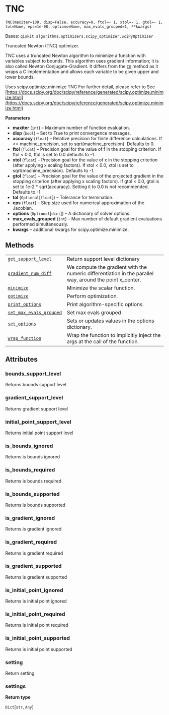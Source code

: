 # TNC



`TNC(maxiter=100, disp=False, accuracy=0, ftol=- 1, xtol=- 1, gtol=- 1, tol=None, eps=1e-08, options=None, max_evals_grouped=1, **kwargs)`

Bases: `qiskit.algorithms.optimizers.scipy_optimizer.SciPyOptimizer`

Truncated Newton (TNC) optimizer.

TNC uses a truncated Newton algorithm to minimize a function with variables subject to bounds. This algorithm uses gradient information; it is also called Newton Conjugate-Gradient. It differs from the [`CG`](qiskit.algorithms.optimizers.CG#qiskit.algorithms.optimizers.CG "qiskit.algorithms.optimizers.CG") method as it wraps a C implementation and allows each variable to be given upper and lower bounds.

Uses scipy.optimize.minimize TNC For further detail, please refer to See [https://docs.scipy.org/doc/scipy/reference/generated/scipy.optimize.minimize.html](https://docs.scipy.org/doc/scipy/reference/generated/scipy.optimize.minimize.html)

**Parameters**

*   **maxiter** (`int`) – Maximum number of function evaluation.
*   **disp** (`bool`) – Set to True to print convergence messages.
*   **accuracy** (`float`) – Relative precision for finite difference calculations. If \<= machine\_precision, set to sqrt(machine\_precision). Defaults to 0.
*   **ftol** (`float`) – Precision goal for the value of f in the stopping criterion. If ftol \< 0.0, ftol is set to 0.0 defaults to -1.
*   **xtol** (`float`) – Precision goal for the value of x in the stopping criterion (after applying x scaling factors). If xtol \< 0.0, xtol is set to sqrt(machine\_precision). Defaults to -1.
*   **gtol** (`float`) – Precision goal for the value of the projected gradient in the stopping criterion (after applying x scaling factors). If gtol \< 0.0, gtol is set to 1e-2 \* sqrt(accuracy). Setting it to 0.0 is not recommended. Defaults to -1.
*   **tol** (`Optional`\[`float`]) – Tolerance for termination.
*   **eps** (`float`) – Step size used for numerical approximation of the Jacobian.
*   **options** (`Optional`\[`dict`]) – A dictionary of solver options.
*   **max\_evals\_grouped** (`int`) – Max number of default gradient evaluations performed simultaneously.
*   **kwargs** – additional kwargs for scipy.optimize.minimize.

## Methods

|                                                                                                                                                                                                   |                                                                                                           |
| ------------------------------------------------------------------------------------------------------------------------------------------------------------------------------------------------- | --------------------------------------------------------------------------------------------------------- |
| [`get_support_level`](qiskit.algorithms.optimizers.TNC.get_support_level#qiskit.algorithms.optimizers.TNC.get_support_level "qiskit.algorithms.optimizers.TNC.get_support_level")                 | Return support level dictionary                                                                           |
| [`gradient_num_diff`](qiskit.algorithms.optimizers.TNC.gradient_num_diff#qiskit.algorithms.optimizers.TNC.gradient_num_diff "qiskit.algorithms.optimizers.TNC.gradient_num_diff")                 | We compute the gradient with the numeric differentiation in the parallel way, around the point x\_center. |
| [`minimize`](qiskit.algorithms.optimizers.TNC.minimize#qiskit.algorithms.optimizers.TNC.minimize "qiskit.algorithms.optimizers.TNC.minimize")                                                     | Minimize the scalar function.                                                                             |
| [`optimize`](qiskit.algorithms.optimizers.TNC.optimize#qiskit.algorithms.optimizers.TNC.optimize "qiskit.algorithms.optimizers.TNC.optimize")                                                     | Perform optimization.                                                                                     |
| [`print_options`](qiskit.algorithms.optimizers.TNC.print_options#qiskit.algorithms.optimizers.TNC.print_options "qiskit.algorithms.optimizers.TNC.print_options")                                 | Print algorithm-specific options.                                                                         |
| [`set_max_evals_grouped`](qiskit.algorithms.optimizers.TNC.set_max_evals_grouped#qiskit.algorithms.optimizers.TNC.set_max_evals_grouped "qiskit.algorithms.optimizers.TNC.set_max_evals_grouped") | Set max evals grouped                                                                                     |
| [`set_options`](qiskit.algorithms.optimizers.TNC.set_options#qiskit.algorithms.optimizers.TNC.set_options "qiskit.algorithms.optimizers.TNC.set_options")                                         | Sets or updates values in the options dictionary.                                                         |
| [`wrap_function`](qiskit.algorithms.optimizers.TNC.wrap_function#qiskit.algorithms.optimizers.TNC.wrap_function "qiskit.algorithms.optimizers.TNC.wrap_function")                                 | Wrap the function to implicitly inject the args at the call of the function.                              |

## Attributes



### bounds\_support\_level

Returns bounds support level



### gradient\_support\_level

Returns gradient support level



### initial\_point\_support\_level

Returns initial point support level



### is\_bounds\_ignored

Returns is bounds ignored



### is\_bounds\_required

Returns is bounds required



### is\_bounds\_supported

Returns is bounds supported



### is\_gradient\_ignored

Returns is gradient ignored



### is\_gradient\_required

Returns is gradient required



### is\_gradient\_supported

Returns is gradient supported



### is\_initial\_point\_ignored

Returns is initial point ignored



### is\_initial\_point\_required

Returns is initial point required



### is\_initial\_point\_supported

Returns is initial point supported



### setting

Return setting



### settings

**Return type**

`Dict`\[`str`, `Any`]
